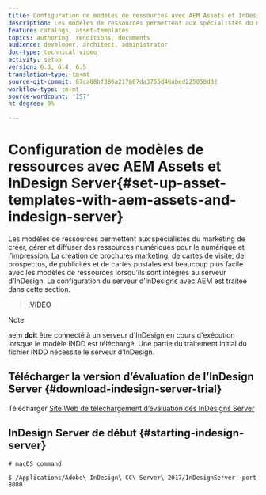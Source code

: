 ```yaml
---
title: Configuration de modèles de ressources avec AEM Assets et InDesign Server
description: Les modèles de ressources permettent aux spécialistes du marketing de créer, gérer et diffuser des ressources numériques pour le numérique et l’impression. La création de brochures marketing, de cartes de visite, de prospectus, de publicités et de cartes postales est beaucoup plus facile avec les modèles de ressources lorsqu’ils sont intégrés au serveur d’InDesign. La configuration du serveur d’InDesigns avec AEM est traitée dans cette section.
feature: catalogs, asset-templates
topics: authoring, renditions, documents
audience: developer, architect, administrator
doc-type: technical video
activity: setup
version: 6.3, 6.4, 6.5
translation-type: tm+mt
source-git-commit: 67ca08bf386a217807da3755d46abed225050d02
workflow-type: tm+mt
source-wordcount: '157'
ht-degree: 0%

---
```



# Configuration de modèles de ressources avec AEM Assets et InDesign Server{#set-up-asset-templates-with-aem-assets-and-indesign-server}

Les modèles de ressources permettent aux spécialistes du marketing de créer, gérer et diffuser des ressources numériques pour le numérique et l’impression. La création de brochures marketing, de cartes de visite, de prospectus, de publicités et de cartes postales est beaucoup plus facile avec les modèles de ressources lorsqu’ils sont intégrés au serveur d’InDesign. La configuration du serveur d’InDesigns avec AEM est traitée dans cette section.

>[!VIDEO](https://video.tv.adobe.com/v/17069/?quality=9&learn=on)

>[!NOTE]
>
>aem **doit** être connecté à un serveur d&#39;InDesign en cours d&#39;exécution lorsque le modèle INDD est téléchargé. Une partie du traitement initial du fichier INDD nécessite le serveur d’InDesign.

## Télécharger la version d’évaluation de l’InDesign Server {#download-indesign-server-trial}

Télécharger [Site Web de téléchargement d’évaluation des InDesigns Server](https://www.adobe.com/devnet/indesign/indesign-server-trial-downloads.html)

## InDesign Server de début {#starting-indesign-server}

```shell
# macOS command

$ /Applications/Adobe\ InDesign\ CC\ Server\ 2017/InDesignServer -port 8080
```
